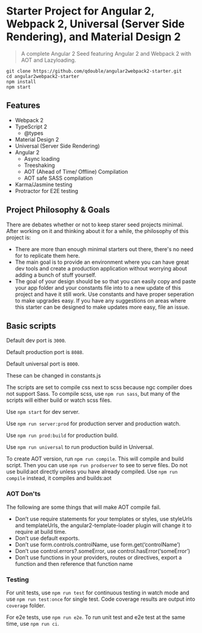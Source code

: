 # Starter Project for Angular 2, Webpack 2, Universal (Server Side Rendering), and Material Design 2

> A complete Angular 2 Seed featuring Angular 2 and Webpack 2 with AOT and Lazyloading.

```
git clone https://github.com/qdouble/angular2webpack2-starter.git
cd angular2webpack2-starter
npm install
npm start
```

## Features
* Webpack 2
* TypeScript 2
  * @types
* Material Design 2
* Universal (Server Side Rendering)
* Angular 2
  * Async loading
  * Treeshaking
  * AOT (Ahead of Time/ Offline) Compilation
  * AOT safe SASS compilation
* Karma/Jasmine testing
* Protractor for E2E testing

## Project Philosophy & Goals
 There are debates whether or not to keep starer seed projects minimal. After working on it and thinking about it for a while, the philosophy of this project is: 
* There are more than enough minimal starters out there, there's no need for to replicate them here.
* The main goal is to provide an environment where you can have great dev tools and create a production application without worrying about adding a bunch of stuff yourself.
* The goal of your design should be so that you can easily copy and paste your app folder and your constants file into to a new update of this project and have it still work. Use constants and have proper seperation to make upgrades easy. If you have any suggestions on areas where this starter can be designed to make updates more easy, file an issue.

## Basic scripts
Default dev port is `3000`.

Default production port is `8088`.

Default universal port is `8000`.

These can be changed in constants.js

The scripts are set to compile css next to scss because ngc compiler does not support Sass.
To compile scss, use `npm run sass`, but many of the scripts will either build or watch scss files.

Use `npm start` for dev server.

Use `npm run server:prod` for production server and production watch.

Use `npm run prod:build` for production build.

Use `npm run universal` to run production build in Universal.

To create AOT version, run `npm run compile`. This will compile and build script.
Then you can use `npm run prodserver` to see to serve files.
Do not use build:aot directly unless you have already compiled.
Use `npm run compile` instead, it compiles and builds:aot

### AOT  Don'ts
The following are some things that will make AOT compile fail.
- Don’t use require statements for your templates or styles, use styleUrls and templateUrls, 
the angular2-template-loader plugin will change it to require at build time.
- Don’t use default exports.
- Don’t use form.controls.controlName, use form.get(‘controlName’)
- Don’t use control.errors?.someError, use control.hasError(‘someError’)
- Don’t use functions in your providers, routes or directives, export a function and then reference that function name

### Testing
For unit tests, use `npm run test` for continuous testing in watch mode and use
`npm run test:once` for single test. Code coverage results are output into `coverage` folder.

For e2e tests, use `npm run e2e`. To run unit test and e2e test at the same time, use `npm run ci`.
